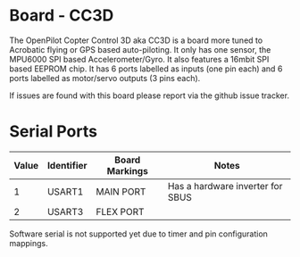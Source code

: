 # Board - CC3D

The OpenPilot Copter Control 3D aka CC3D is a board more tuned to Acrobatic flying or GPS based
auto-piloting.  It only has one sensor, the MPU6000 SPI based Accelerometer/Gyro.
It also features a 16mbit SPI based EEPROM chip.  It has 6 ports labelled as inputs (one pin each)
and 6 ports labelled as motor/servo outputs (3 pins each).

If issues are found with this board please report via the github issue tracker.

# Serial Ports

| Value | Identifier   | Board Markings | Notes                                    |
| ----- | ------------ | -------------- | -----------------------------------------|
| 1     | USART1       | MAIN PORT      | Has a hardware inverter for SBUS         |
| 2     | USART3       | FLEX PORT      |                                          |

Software serial is not supported yet due to timer and pin configuration mappings.

